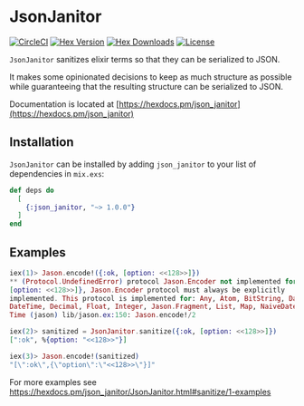 # JsonJanitor

[![CircleCI][circle-img]][circle] [![Hex Version][hex-img]][hex] [![Hex Downloads][downloads-img]][downloads] [![License][license-img]][license]

[circle-img]: https://circleci.com/gh/mbramson/json_janitor/tree/master.svg?style=svg
[circle]: https://circleci.com/gh/mbramson/json_janitor/tree/master
[hex-img]: https://img.shields.io/hexpm/v/json_janitor.svg
[hex]: https://hex.pm/packages/json_janitor
[downloads-img]: https://img.shields.io/hexpm/dt/json_janitor.svg
[downloads]: https://hex.pm/packages/json_janitor
[license-img]: https://img.shields.io/badge/license-MIT-blue.svg
[license]: http://opensource.org/licenses/MIT

`JsonJanitor` sanitizes elixir terms so that they can be serialized to JSON.

It makes some opinionated decisions to keep as much structure as possible while
guaranteeing that the resulting structure can be serialized to JSON.

Documentation is located at [https://hexdocs.pm/json_janitor](https://hexdocs.pm/json_janitor)

## Installation

`JsonJanitor` can be installed by adding `json_janitor` to your list of
dependencies in `mix.exs`:

```elixir
def deps do
  [
    {:json_janitor, "~> 1.0.0"}
  ]
end
```

## Examples

```elixir
iex(1)> Jason.encode!({:ok, [option: <<128>>]})
** (Protocol.UndefinedError) protocol Jason.Encoder not implemented for {:ok,
[option: <<128>>]}, Jason.Encoder protocol must always be explicitly
implemented. This protocol is implemented for: Any, Atom, BitString, Date,
DateTime, Decimal, Float, Integer, Jason.Fragment, List, Map, NaiveDateTime,
Time (jason) lib/jason.ex:150: Jason.encode!/2

iex(2)> sanitized = JsonJanitor.sanitize({:ok, [option: <<128>>]})
[":ok", %{option: "<<128>>"}]

iex(3)> Jason.encode!(sanitized)
"[\":ok\",{\"option\":\"<<128>>\"}]"
```

For more examples see https://hexdocs.pm/json_janitor/JsonJanitor.html#sanitize/1-examples
